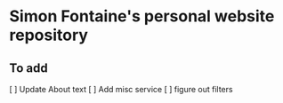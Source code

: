 # Simon Fontaine's personal website repository

## To add

[ ] Update About text
[ ] Add misc service
[ ] figure out filters